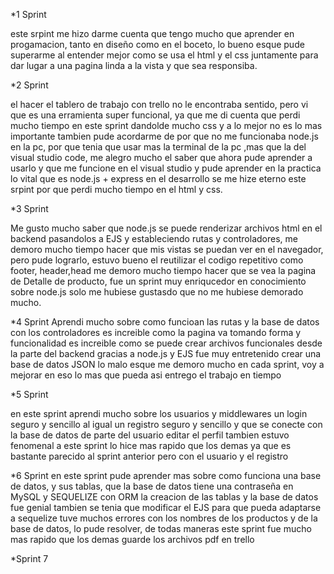 *1 Sprint

este srpint me hizo darme cuenta que tengo mucho que aprender en progamacion, tanto en diseño como en el boceto, lo bueno esque pude superarme al entender mejor como se usa el html y el css juntamente para dar lugar a una pagina linda a la vista 
y que sea responsiba.

*2 Sprint

el hacer el tablero de trabajo con trello no le encontraba sentido, pero vi que es una erramienta super funcional, ya que me di cuenta que perdi mucho tiempo en este  sprint dandolde mucho css y a lo mejor no es lo mas importante
tambien pude acordarme de por que no me funcionaba node.js en la pc, por que tenia que usar mas la terminal de la pc ,mas que la del visual studio code,  me alegro mucho el saber que ahora pude aprender a usarlo y que me funcione en el visual studio
y pude aprender en la practica lo vital que es node.js + express en el desarrollo
se me hize eterno este srpint por que perdi mucho tiempo en el html y css.

*3 Sprint

Me gusto mucho saber que node.js se puede renderizar archivos html en el backend pasandolos a EJS
y estableciendo rutas y controladores, me demoro mucho tiempo hacer que mis vistas se puedan ver en el navegador, pero pude lograrlo, estuvo bueno el reutilizar el codigo repetitivo como footer, header,head
me demoro mucho tiempo hacer que se vea la pagina de Detalle de producto, 
fue un sprint muy enriqucedor en conocimiento sobre node.js solo me hubiese gustasdo que no me hubiese demorado mucho.

*4 Sprint
Aprendi mucho sobre como funcioan las rutas y la base de datos con los controladores
es increible como la pagina va tomando forma y funcionalidad
es increible como se puede crear archivos funcionales desde la parte del backend gracias a node.js y EJS
fue muy entretenido crear una base de datos JSON 
lo malo esque me demoro mucho en cada sprint, voy a mejorar en eso lo mas que pueda asi entrego el trabajo en tiempo

*5 Sprint

en este sprint aprendi mucho sobre los usuarios y  middlewares
un login seguro y sencillo
al igual un registro seguro y sencillo y que se conecte con la base de datos de parte del usuario
editar el perfil tambien estuvo fenomenal
a este sprint lo hice mas rapido que los demas ya que es bastante parecido al  sprint anterior 
pero con el usuario y el registro

*6 Sprint
en este sprint pude aprender mas sobre como funciona una base de datos, y sus tablas, que la base de datos tiene una contraseña en MySQL y SEQUELIZE con ORM
la creacion de las tablas y la base de datos fue genial
tambien se tenia que modificar el EJS para que pueda adaptarse a sequelize
tuve muchos errores con los nombres de los productos y de la base de datos, lo pude resolver, de todas maneras este sprint fue mucho mas rapido que los demas
guarde los archivos pdf en trello

*Sprint 7
